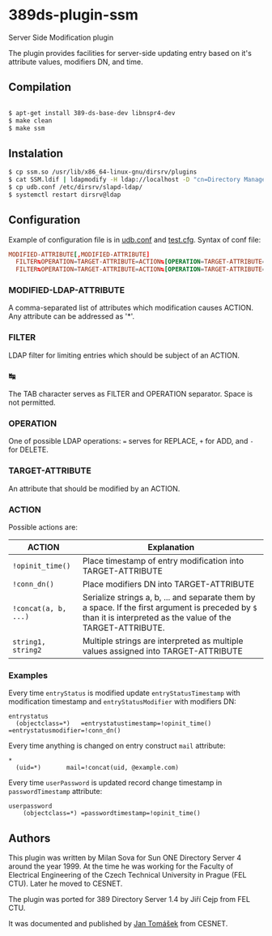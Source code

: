 # 389ds-plugin-ssm

Server Side Modification plugin

The plugin provides facilities for server-side updating entry based on
it's attribute values, modifiers DN, and time.

## Compilation

```sh

$ apt-get install 389-ds-base-dev libnspr4-dev
$ make clean
$ make ssm
```

## Instalation
```sh
$ cp ssm.so /usr/lib/x86_64-linux-gnu/dirsrv/plugins
$ cat SSM.ldif | ldapmodify -H ldap://localhost -D "cn=Directory Manager" -W
$ cp udb.conf /etc/dirsrv/slapd-ldap/
$ systemctl restart dirsrv@ldap
```

## Configuration

Example of configuration file is in [udb.conf](udb.conf) and
[test.cfg](test.cfg). Syntax of conf file:

```conf
MODIFIED-ATTRIBUTE[,MODIFIED-ATTRIBUTE]
  FILTER↹OPERATION=TARGET-ATTRIBUTE=ACTION↹[OPERATION=TARGET-ATTRIBUTE=ACTION]
  FILTER↹OPERATION=TARGET-ATTRIBUTE=ACTION↹[OPERATION=TARGET-ATTRIBUTE=ACTION]
```

### MODIFIED-LDAP-ATTRIBUTE

A comma-separated list of attributes which modification causes
ACTION. Any attribute can be addressed as '*'.

### FILTER

LDAP filter for limiting entries which should be subject of an ACTION.

### ↹

The TAB character serves as FILTER and OPERATION separator. Space is not permitted.

### OPERATION

One of possible LDAP operations: `=` serves for REPLACE, `+` for ADD, and `-` for DELETE.

### TARGET-ATTRIBUTE

An attribute that should be modified by an ACTION.

### ACTION

Possible actions are:

| ACTION         | Explanation |
| ---            | --- |
| `!opinit_time()` | Place timestamp of entry modification into TARGET-ATTRIBUTE |
| `!conn_dn()`     | Place modifiers DN into TARGET-ATTRIBUTE |
| `!concat(a, b, ...)` | Serialize strings a, b, ... and separate them by ` ` a space. If the first argument is preceded by ``$`` than it is interpreted as the value of the TARGET-ATTRIBUTE. |
| `string1, string2` | Multiple strings are interpreted as multiple values assigned into TARGET-ATTRIBUTE |

### Examples

Every time ``entryStatus`` is modified update ``entryStatusTimestamp``
with modification timestamp and ``entryStatusModifier`` with modifiers DN:

```
entrystatus
  (objectclass=*)	=entrystatustimestamp=!opinit_time()	=entrystatusmodifier=!conn_dn()
```

Every time anything is changed on entry construct ``mail`` attribute:
```
*
  (uid=*)       mail=!concat(uid, @example.com)
```

Every time ``userPassword`` is updated record change timestamp in ``passwordTimestamp`` attribute:

```
userpassword
	(objectclass=*)	=passwordtimestamp=!opinit_time()
```

## Authors

This plugin was written by Milan Sova for Sun ONE Directory Server 4
around the year 1999. At the time he was working for the Faculty of Electrical
Engineering of the Czech Technical University in Prague (FEL
CTU). Later he moved to CESNET.

The plugin was ported for 389 Directory Server 1.4 by Jiří Cejp from FEL CTU.

It was documented and published by [Jan Tomášek](https://github.com/semik) from CESNET.